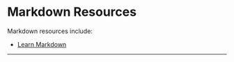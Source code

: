 # Markdown Resources

Markdown resources include:

- [Learn Markdown](https://commonmark.org)

----
